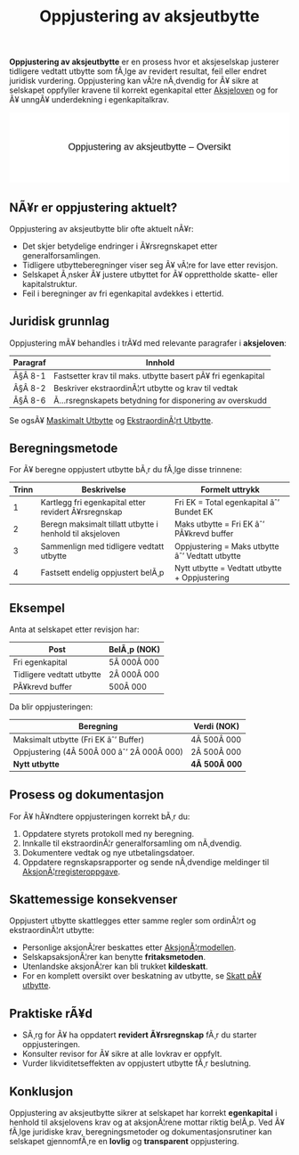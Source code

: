 ﻿---
title: "Oppjustering av aksjeutbytte"
meta_title: "Oppjustering av aksjeutbytte"
meta_description: '**Oppjustering av aksjeutbytte** er en prosess hvor et aksjeselskap justerer tidligere vedtatt utbytte som fÃ¸lge av revidert resultat, feil eller endret juridi...'
slug: oppjustering-av-aksjeutbytte
type: blog
layout: pages/single
---

**Oppjustering av aksjeutbytte** er en prosess hvor et aksjeselskap justerer tidligere vedtatt utbytte som fÃ¸lge av revidert resultat, feil eller endret juridisk vurdering. Oppjustering kan vÃ¦re nÃ¸dvendig for Ã¥ sikre at selskapet oppfyller kravene til korrekt egenkapital etter [Aksjeloven](/blogs/regnskap/hva-er-aksjeloven "Hva er Aksjeloven? Introduksjon til norsk aksjelovgivning") og for Ã¥ unngÃ¥ underdekning i egenkapitalkrav.

![Oppjustering av aksjeutbytte Oversikt](oppjustering-av-aksjeutbytte-oversikt.svg)

## NÃ¥r er oppjustering aktuelt?

Oppjustering av aksjeutbytte blir ofte aktuelt nÃ¥r:

* Det skjer betydelige endringer i Ã¥rsregnskapet etter generalforsamlingen.
* Tidligere utbytteberegninger viser seg Ã¥ vÃ¦re for lave etter revisjon.
* Selskapet Ã¸nsker Ã¥ justere utbyttet for Ã¥ opprettholde skatte- eller kapitalstruktur.
* Feil i beregninger av fri egenkapital avdekkes i ettertid.

## Juridisk grunnlag

Oppjustering mÃ¥ behandles i trÃ¥d med relevante paragrafer i **aksjeloven**:

| Paragraf | Innhold |
|---------|---------|
| Â§Â 8-1   | Fastsetter krav til maks. utbytte basert pÃ¥ fri egenkapital |
| Â§Â 8-2   | Beskriver ekstraordinÃ¦rt utbytte og krav til vedtak |
| Â§Â 8-6   | Ã…rsregnskapets betydning for disponering av overskudd |

Se ogsÃ¥ [Maskimalt Utbytte](/blogs/regnskap/maskimalt-utbytte "Maskimalt Utbytte “ Komplett Guide til Utbytteregler og Beregning") og [EkstraordinÃ¦rt Utbytte](/blogs/regnskap/ekstraordinart-utbytte "EkstraordinÃ¦rt Utbytte “ Alt du trenger Ã¥ vite om ekstraordinÃ¦rt utbytte").

## Beregningsmetode

For Ã¥ beregne oppjustert utbytte bÃ¸r du fÃ¸lge disse trinnene:

| Trinn | Beskrivelse                                               | Formelt uttrykk                              |
|-------|-----------------------------------------------------------|----------------------------------------------|
| 1     | Kartlegg fri egenkapital etter revidert Ã¥rsregnskap       | Fri EK = Total egenkapital âˆ’ Bundet EK       |
| 2     | Beregn maksimalt tillatt utbytte i henhold til aksjeloven | Maks utbytte = Fri EK âˆ’ PÃ¥krevd buffer       |
| 3     | Sammenlign med tidligere vedtatt utbytte                  | Oppjustering = Maks utbytte âˆ’ Vedtatt utbytte |
| 4     | Fastsett endelig oppjustert belÃ¸p                         | Nytt utbytte = Vedtatt utbytte + Oppjustering |

## Eksempel

Anta at selskapet etter revisjon har:

| Post                      | BelÃ¸p (NOK) |
|---------------------------|-------------|
| Fri egenkapital           | 5Â 000Â 000   |
| Tidligere vedtatt utbytte | 2Â 000Â 000   |
| PÃ¥krevd buffer            | 500Â 000     |

Da blir oppjusteringen:

| Beregning                              | Verdi (NOK) |
|----------------------------------------|-------------|
| Maksimalt utbytte (Fri EK âˆ’ Buffer)    | 4Â 500Â 000   |
| Oppjustering (4Â 500Â 000 âˆ’ 2Â 000Â 000)    | 2Â 500Â 000   |
| **Nytt utbytte**                       | **4Â 500Â 000** |

## Prosess og dokumentasjon

For Ã¥ hÃ¥ndtere oppjusteringen korrekt bÃ¸r du:

1. Oppdatere styrets protokoll med ny beregning.
2. Innkalle til ekstraordinÃ¦r generalforsamling om nÃ¸dvendig.
3. Dokumentere vedtak og nye utbetalingsdatoer.
4. Oppdatere regnskapsrapporter og sende nÃ¸dvendige meldinger til [AksjonÃ¦rregisteroppgave](/blogs/regnskap/aksjonaerregisteroppgave "Hva er AksjonÃ¦rregisteroppgave? Komplett Guide til Ã…rlig Rapportering").

## Skattemessige konsekvenser

Oppjustert utbytte skattlegges etter samme regler som ordinÃ¦rt og ekstraordinÃ¦rt utbytte:

* Personlige aksjonÃ¦rer beskattes etter [AksjonÃ¦rmodellen](/blogs/regnskap/aksjonaermodellen-guide "AksjonÃ¦rmodellen “ Komplett Guide til Norsk Aksjebeskatning").
* SelskapsaksjonÃ¦rer kan benytte **fritaksmetoden**.
* Utenlandske aksjonÃ¦rer kan bli trukket **kildeskatt**.
* For en komplett oversikt over beskatning av utbytte, se [Skatt pÃ¥ utbytte](/blogs/regnskap/skatt-pa-utbytte "Skatt pÃ¥ utbytte “ Guide til beskatning av utbytte i Norge").

## Praktiske rÃ¥d

* SÃ¸rg for Ã¥ ha oppdatert **revidert Ã¥rsregnskap** fÃ¸r du starter oppjusteringen.
* Konsulter revisor for Ã¥ sikre at alle lovkrav er oppfylt.
* Vurder likviditetseffekten av oppjustert utbytte fÃ¸r beslutning.

## Konklusjon

Oppjustering av aksjeutbytte sikrer at selskapet har korrekt **egenkapital** i henhold til aksjelovens krav og at aksjonÃ¦rene mottar riktig belÃ¸p. Ved Ã¥ fÃ¸lge juridiske krav, beregningsmetoder og dokumentasjonsrutiner kan selskapet gjennomfÃ¸re en **lovlig** og **transparent** oppjustering.






